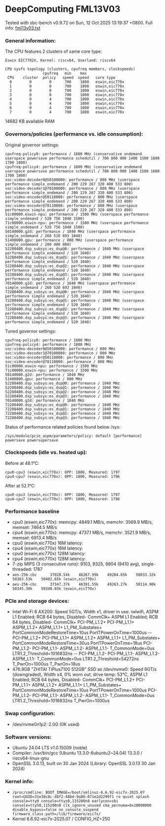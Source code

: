 # DeepComputing FML13V03

Tested with sbc-bench v0.9.72 on Sun, 12 Oct 2025 13:19:37 +0800. Full info: [fml13v03.txt](../fml13v03.txt)

### General information:

The CPU features 2 clusters of same core type:

    Eswin EIC7702X, Kernel: riscv64, Userland: riscv64
    
    CPU sysfs topology (clusters, cpufreq members, clockspeeds)
                     cpufreq   min    max
     CPU    cluster  policy   speed  speed   core type
      0        0        0      700    1800   eswin,eic770x
      1        0        0      700    1800   eswin,eic770x
      2        0        0      700    1800   eswin,eic770x
      3        0        0      700    1800   eswin,eic770x
      4        0        4      700    1800   eswin,eic770x
      5        0        4      700    1800   eswin,eic770x
      6        0        4      700    1800   eswin,eic770x
      7        0        4      700    1800   eswin,eic770x

14682 KB available RAM

### Governors/policies (performance vs. idle consumption):

Original governor settings:

    cpufreq-policy0: performance / 1800 MHz (conservative ondemand userspace powersave performance schedutil / 700 800 900 1400 1500 1600 1700 1800)
    cpufreq-policy4: performance / 1800 MHz (conservative ondemand userspace powersave performance schedutil / 700 800 900 1400 1500 1600 1700 1800)
    soc:video-decoder0@50100000: performance / 800 MHz (userspace performance simple_ondemand / 200 229 267 320 400 533 800)
    soc:video-decoder1@70100000: performance / 800 MHz (userspace performance simple_ondemand / 200 229 267 320 400 533 800)
    soc:video-encoder@50110000: performance / 800 MHz (userspace performance simple_ondemand / 200 229 267 320 400 533 800)
    soc:video-encoder@70110000: performance / 800 MHz (userspace performance simple_ondemand / 200 229 267 320 400 533 800)
    51c00000.eswin-npu: performance / 1500 MHz (userspace performance simple_ondemand / 520 750 1040 1500)
    71c00000.eswin-npu: performance / 1500 MHz (userspace performance simple_ondemand / 520 750 1040 1500)
    50140000.g2d: performance / 1040 MHz (userspace performance simple_ondemand / 260 520 693 1040)
    51400000.gpu: performance / 800 MHz (userspace performance simple_ondemand / 200 400 800)
    52280400.dsp_subsys:es_dsp@0: performance / 1040 MHz (userspace performance simple_ondemand / 520 1040)
    52280400.dsp_subsys:es_dsp@1: performance / 1040 MHz (userspace performance simple_ondemand / 520 1040)
    52280400.dsp_subsys:es_dsp@2: performance / 1040 MHz (userspace performance simple_ondemand / 520 1040)
    52280400.dsp_subsys:es_dsp@3: performance / 1040 MHz (userspace performance simple_ondemand / 520 1040)
    70140000.g2d: performance / 1040 MHz (userspace performance simple_ondemand / 260 520 693 1040)
    72280400.dsp_subsys:es_dsp@0: performance / 1040 MHz (userspace performance simple_ondemand / 520 1040)
    72280400.dsp_subsys:es_dsp@1: performance / 1040 MHz (userspace performance simple_ondemand / 520 1040)
    72280400.dsp_subsys:es_dsp@2: performance / 1040 MHz (userspace performance simple_ondemand / 520 1040)
    72280400.dsp_subsys:es_dsp@3: performance / 1040 MHz (userspace performance simple_ondemand / 520 1040)

Tuned governor settings:

    cpufreq-policy0: performance / 1800 MHz
    cpufreq-policy4: performance / 1800 MHz
    soc:video-decoder0@50100000: performance / 800 MHz
    soc:video-decoder1@70100000: performance / 800 MHz
    soc:video-encoder@50110000: performance / 800 MHz
    soc:video-encoder@70110000: performance / 800 MHz
    51c00000.eswin-npu: performance / 1500 MHz
    71c00000.eswin-npu: performance / 1500 MHz
    50140000.g2d: performance / 1040 MHz
    51400000.gpu: performance / 800 MHz
    52280400.dsp_subsys:es_dsp@0: performance / 1040 MHz
    52280400.dsp_subsys:es_dsp@1: performance / 1040 MHz
    52280400.dsp_subsys:es_dsp@2: performance / 1040 MHz
    52280400.dsp_subsys:es_dsp@3: performance / 1040 MHz
    70140000.g2d: performance / 1040 MHz
    72280400.dsp_subsys:es_dsp@0: performance / 1040 MHz
    72280400.dsp_subsys:es_dsp@1: performance / 1040 MHz
    72280400.dsp_subsys:es_dsp@2: performance / 1040 MHz
    72280400.dsp_subsys:es_dsp@3: performance / 1040 MHz

Status of performance related policies found below /sys:

    /sys/module/pcie_aspm/parameters/policy: default [performance] powersave powersupersave

### Clockspeeds (idle vs. heated up):

Before at 48.1°C:

    cpu0-cpu3 (eswin,eic770x): OPP: 1800, Measured: 1797 
    cpu4-cpu7 (eswin,eic770x): OPP: 1800, Measured: 1796 

After at 52.1°C:

    cpu0-cpu3 (eswin,eic770x): OPP: 1800, Measured: 1797 
    cpu4-cpu7 (eswin,eic770x): OPP: 1800, Measured: 1796 

### Performance baseline

  * cpu0 (eswin,eic770x): memcpy: 4849.1 MB/s, memchr: 3569.9 MB/s, memset: 7464.5 MB/s
  * cpu4 (eswin,eic770x): memcpy: 4737.1 MB/s, memchr: 3521.9 MB/s, memset: 6913.4 MB/s
  * cpu0 (eswin,eic770x) 16M latency: 
  * cpu4 (eswin,eic770x) 16M latency: 
  * cpu0 (eswin,eic770x) 128M latency: 
  * cpu4 (eswin,eic770x) 128M latency: 
  * 7-zip MIPS (3 consecutive runs): 9103, 9325, 9804 (9410 avg), single-threaded: 1787
  * `aes-256-cbc      37028.54k    46267.99k    49204.65k    50033.32k    50383.53k    50402.65k (eswin,eic770x)`
  * `aes-256-cbc      37347.37k    46391.55k    49263.27k    50114.90k    50345.30k    50348.03k (eswin,eic770x)`

### PCIe and storage devices:

  * Intel Wi-Fi 6 AX200: Speed 5GT/s, Width x1, driver in use: iwlwifi, ASPM L1 Enabled; RCB 64 bytes, Disabled- CommClk+
ASPM L1 Enabled; RCB 64 bytes, Disabled- CommClk+ PCI-PM_L1.2+ PCI-PM_L1.1+ ASPM_L1.2+ ASPM_L1.1+ L1_PM_Substates+ PortCommonModeRestoreTime=10us PortTPowerOnTime=1000us -- PCI-PM_L1.2+ PCI-PM_L1.1+ ASPM_L1.2+ ASPM_L1.1+ L1_PM_Substates+ PortCommonModeRestoreTime=30us PortTPowerOnTime=18us  PCI-PM_L1.2- PCI-PM_L1.1- ASPM_L1.2- ASPM_L1.1- T_CommonMode=0us LTR1.2_Threshold=1016832ns -- PCI-PM_L1.2- PCI-PM_L1.1- ASPM_L1.2- ASPM_L1.1- T_CommonMode=0us LTR1.2_Threshold=54272ns  T_PwrOn=1000us T_PwrOn=18us 
  * 476.9GB "ZHITAI TiPlus7100 512GB" SSD as /dev/nvme0: Speed 8GT/s (downgraded), Width x4, 0% worn out, drive temp: 53°C, ASPM L1 Enabled; RCB 64 bytes, Disabled- CommClk+ PCI-PM_L1.2+ PCI-PM_L1.1+ ASPM_L1.2+ ASPM_L1.1+ L1_PM_Substates+ PortCommonModeRestoreTime=10us PortTPowerOnTime=1000us  PCI-PM_L1.2- PCI-PM_L1.1- ASPM_L1.2- ASPM_L1.1- T_CommonMode=0us LTR1.2_Threshold=1016832ns  T_PwrOn=1000us 

### Swap configuration:

  * /dev/nvme0n1p2: 2.0G (0K used)

### Software versions:

  * Ubuntu 24.04 LTS  v1.0.15009 (noble)
  * Compiler: /usr/bin/gcc (Ubuntu 13.3.0-6ubuntu2~24.04) 13.3.0 / riscv64-linux-gnu
  * OpenSSL 3.0.13, built on 30 Jan 2024 (Library: OpenSSL 3.0.13 30 Jan 2024)    

### Kernel info:

  * `/proc/cmdline: BOOT_IMAGE=/boot/vmlinuz-6.6.92-eic7x-2025.07 root=UUID=31e38c8c-d8f2-48bd-9a86-071e2d2299f1 ro quiet splash console=tty0 console=ttys0,115200n8 earlycon=sbi console=ttyS0,115200n8 clk_ignore_unused cma_pernuma=0x20000000 disable_bypass=false no_console_suspend firmware_class.path=/lib/firmware/eic7x/`
  * Kernel 6.6.92-eic7x-2025.07 / CONFIG_HZ=250